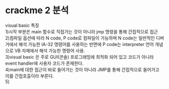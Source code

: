 # crackme 2 분석  
visual basic 특징  
1)시작 부분은 main 함수로 직접가는 것이 아니라 jmp 명령을 통해 간접적으로 접근  
2)컴파일 옵션에 따라 N code, P code로 컴파일이 가능하며 N code는 일반적인 디버거에서 해석 가능한 IA-32 명령어를 사용하는 반면에 P code는 interpreter 언어 개념으로 VB 자체에서 해석 가능한 명령어 사용.  
3)visual basic 은 주로 GUI(콘솔) 프로그래밍에 최적화 되어 있고 코드가 아니라 event handler에 사용자 코드가 존재한다.   
4)main에 대한 접근이 바로 들어가는 것이 아니라 JMP를 통해 간접적으로 들어가고 이를 간접호출이라 부른다.  
5)

